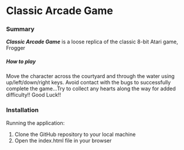 # Classic Arcade Game #

### Summary ###

**_Classic Arcade Game_** is a loose replica of the classic 8-bit Atari game, Frogger

##### How to play #####

Move the character across the courtyard and through the water using up/left/down/right keys.
Avoid contact with the bugs to successfully complete the game...Try to collect any hearts along 
the way for added difficulty!! Good Luck!!

### Installation ###

Running the application:
1. Clone the GitHub repository to your local machine
2. Open the index.html file in your browser  


